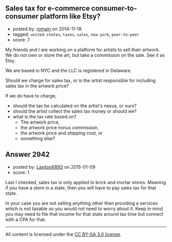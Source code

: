 ## Sales tax for e-commerce consumer-to-consumer platform like Etsy?

- posted by: [romain](https://stackexchange.com/users/3816487/romain) on 2014-11-18
- tagged: `united-states`, `taxes`, `sales`, `new-york`, `peer-to-peer`
- score: 7

My friends and I are working on a platform for artists to sell their artwork. We do not own or store the art, but take a commission on the sale. See it as Etsy.

We are based in NYC and the LLC is registered in Delaware.

Should we charge for sales tax, or is the artist responsible for including sales tax in the artwork price?

If we do have to charge,

* should the tax be calculated on the artist's nexus, or ours?
* should the artist collect the sales tax money or should we?
* what is the tax rate based on? 
    * The artwork price,
    * the artwork price minus commission,
    * the artwork price and shipping cost, or
    * something else?


## Answer 2942

- posted by: [Laxiton6893](https://stackexchange.com/users/2181902/laxiton6893) on 2015-01-09
- score: 1

Last I checked, sales tax is only applied to brick and mortar stores. Meaning if you have a store in a state, then you will have to pay sales tax for that state. 

In your case you are not selling anything other then providing a services which is not taxable so you would not need to worry about it. Keep in mind you may need to file that income for that state around tax time but connect with a CPA for that.



---

All content is licensed under the [CC BY-SA 3.0 license](https://creativecommons.org/licenses/by-sa/3.0/).
